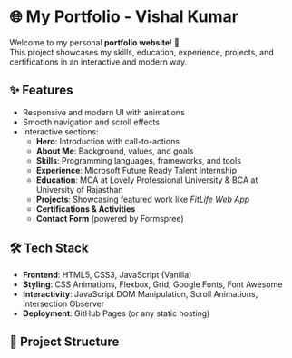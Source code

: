 # 🌐 My Portfolio - Vishal Kumar

Welcome to my personal **portfolio website**! 🚀  
This project showcases my skills, education, experience, projects, and certifications in an interactive and modern way.  

## ✨ Features
- Responsive and modern UI with animations
- Smooth navigation and scroll effects
- Interactive sections:
  - **Hero**: Introduction with call-to-actions
  - **About Me**: Background, values, and goals
  - **Skills**: Programming languages, frameworks, and tools
  - **Experience**: Microsoft Future Ready Talent Internship
  - **Education**: MCA at Lovely Professional University & BCA at University of Rajasthan
  - **Projects**: Showcasing featured work like *FitLife Web App*
  - **Certifications & Activities**
  - **Contact Form** (powered by Formspree)

## 🛠️ Tech Stack
- **Frontend**: HTML5, CSS3, JavaScript (Vanilla)
- **Styling**: CSS Animations, Flexbox, Grid, Google Fonts, Font Awesome
- **Interactivity**: JavaScript DOM Manipulation, Scroll Animations, Intersection Observer
- **Deployment**: GitHub Pages (or any static hosting)

## 📂 Project Structure
